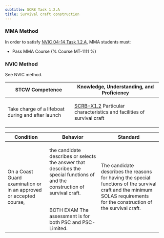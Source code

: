 ```yaml
---
subtitle: SCRB Task 1.2.A 
title: Survival craft construction
---
```



### MMA Method

In order to satisfy  [NVIC 04-14  Task  1.2.A](/stcw23/assets/images/nvic-04-14.pdf), MMA students must:

* Pass MMA Course {% Course MT-1111 %}


### NVIC Method

<a onclick="togglevisibility('nvic_methods')" >See NVIC method.</a>

<div id='nvic_methods' class='hide'>

<table>
<thead>
<tr>
<th class='forty'> STCW Competence </th>
<th class='sixty'> Knowledge, Understanding, and Proficiency </th>
</tr>
</thead>




<tbody>
<tr><td markdown='1'>

Take charge of a lifeboat during and after launch

</td><td markdown='1'>

[SCRB-X1.2](../../tables/621.html#SCRB-X1.2) Particular characteristics and facilities of survival craft

</td></tr>


</tbody>
</table>


<table>
<thead>
<tr><th class='twenty'>  Condition </th><th class='twenty'> Behavior </th><th  class='sixty'>Standard </th></tr>
</thead>
<tbody >



<tr><td markdown='1'>

On a Coast Guard examination or in an approved or accepted course,

</td><td markdown='1'>

the candidate describes or selects the answer that describes the special functions of and the construction of survival craft.

<br>

<div class="tooltip">BOTH
EXAM
<span class="tooltiptext">
The assessment is for both PSC and PSC-Limited.
</span>
</div>


</td><td markdown='1'>

The candidate describes the reasons for having the special functions of the survival craft and the minimum SOLAS requirements for the construction of the survival craft.

</td></tr>
</tbody>
</table>
</div>
